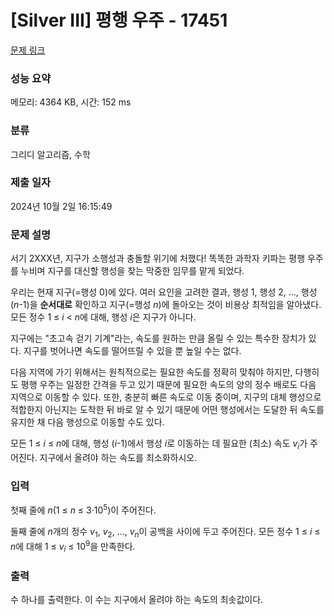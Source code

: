 # [Silver III] 평행 우주 - 17451 

[문제 링크](https://www.acmicpc.net/problem/17451) 

### 성능 요약

메모리: 4364 KB, 시간: 152 ms

### 분류

그리디 알고리즘, 수학

### 제출 일자

2024년 10월 2일 16:15:49

### 문제 설명

<p>서기 2XXX년, 지구가 소행성과 충돌할 위기에 처했다! 똑똑한 과학자 키파는 평행 우주를 누비며 지구를 대신할 행성을 찾는 막중한 임무를 맡게 되었다.</p>

<p>우리는 현재 지구(=행성 0)에 있다. 여러 요인을 고려한 결과, 행성 1, 행성 2, …, 행성 (<span style="font-style: italic;">n</span>-1)을 <strong>순서대로</strong> 확인하고 지구(=행성 <span style="font-style: italic;">n</span>)에 돌아오는 것이 비용상 최적임을 알아냈다. 모든 정수 1 ≤ <span style="font-style: italic;">i</span> < <span style="font-style: italic;">n</span>에 대해, 행성 <span style="font-style: italic;">i</span>은 지구가 아니다.</p>

<p>지구에는 "초고속 걷기 기계"라는, 속도를 원하는 만큼 올릴 수 있는 특수한 장치가 있다. 지구를 벗어나면 속도를 떨어뜨릴 수 있을 뿐 높일 수는 없다.</p>

<p>다음 지역에 가기 위해서는 원칙적으로는 필요한 속도를 정확히 맞춰야 하지만, 다행히도 평행 우주는 일정한 간격을 두고 있기 때문에 필요한 속도의 양의 정수 배로도 다음 지역으로 이동할 수 있다. 또한, 충분히 빠른 속도로 이동 중이며, 지구의 대체 행성으로 적합한지 아닌지는 도착한 뒤 바로 알 수 있기 때문에 어떤 행성에서는 도달한 뒤 속도를 유지한 채 다음 행성으로 이동할 수도 있다.</p>

<p>모든 1 ≤ <span style="font-style: italic;">i</span> ≤ <span style="font-style: italic;">n</span>에 대해, 행성 (<span style="font-style: italic;">i</span>-1)에서 행성 <span style="font-style: italic;">i</span>로 이동하는 데 필요한 (최소) 속도 <span style="font-style: italic;">v</span><sub><span style="font-style: italic;">i</span></sub>가 주어진다. 지구에서 올려야 하는 속도를 최소화하시오.</p>

### 입력 

 <p>첫째 줄에 <span style="font-style: italic;">n</span>(1 ≤ <span style="font-style: italic;">n</span> ≤ 3·10<sup>5</sup>)이 주어진다.</p>

<p>둘째 줄에 <span style="font-style: italic;">n</span>개의 정수 <span style="font-style: italic;">v</span><sub>1</sub>, <span style="font-style: italic;">v</span><sub>2</sub>, …, <span style="font-style: italic;">v</span><sub><span style="font-style: italic;">n</span></sub>이 공백을 사이에 두고 주어진다. 모든 정수 1 ≤ <span style="font-style: italic;">i</span> ≤ <span style="font-style: italic;">n</span>에 대해 1 ≤ <span style="font-style: italic;">v</span><sub><span style="font-style: italic;">i</span></sub> ≤ 10<sup>9</sup>을 만족한다.</p>

### 출력 

 <p>수 하나를 출력한다. 이 수는 지구에서 올려야 하는 속도의 최솟값이다.</p>

